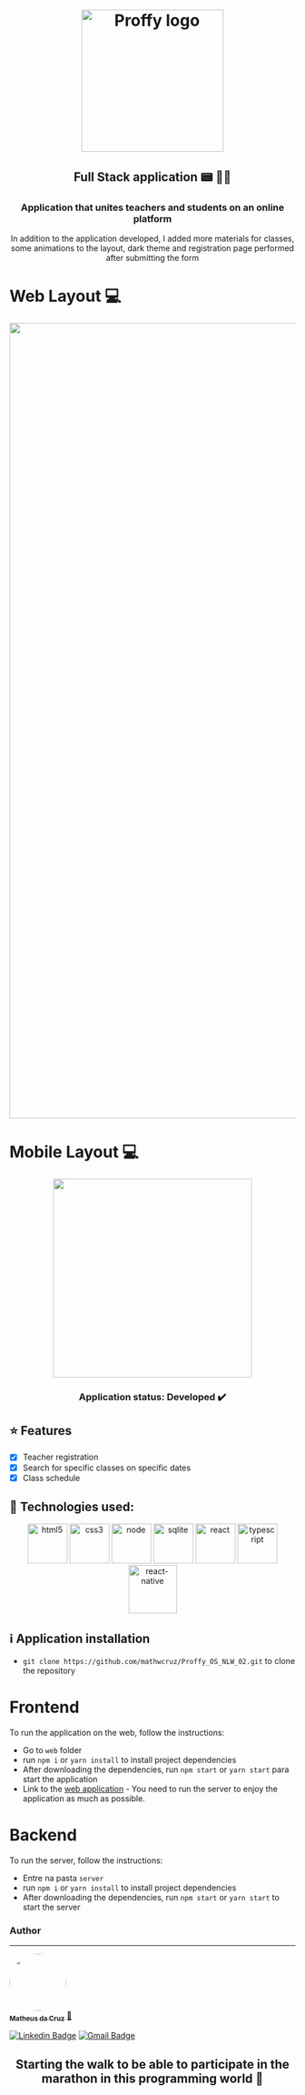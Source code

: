 <h1 align="center">
  <img src="./web/src/assets/images/logo.svg" alt="Proffy logo" width="250">
</h1>

<h2 align="center">Full Stack application 📟 👨‍💻</h2>

<h3 align="center">Application that unites teachers and students on an online platform</h3>

<p align="center">In addition to the application developed, I added more materials for classes, some animations to the layout, dark theme and registration page performed after submitting the form</p>

# **Web Layout** 💻

<p align="center">
  <img src="./.github/demonstration-web.gif" width="1400px"/>
</p>

# **Mobile Layout** 💻

<p align="center">
  <img src="./.github/demonstration-mobile.gif" width="350px"/>
</p>

<h3 align="center"> 
	 Application status: Developed ✔️
</h3>

## :star: Features
- [x] Teacher registration
- [x] Search for specific classes on specific dates
- [x] Class schedule

## :rocket: Technologies used:

<p align="center">
<img src="https://xnrzwkuslogyvxcfkyyh.supabase.in/storage/v1/object/sign/projects-technologies-icons/html5_icon.svg?token=eyJhbGciOiJIUzI1NiIsInR5cCI6IkpXVCJ9.eyJ1cmwiOiJwcm9qZWN0cy10ZWNobm9sb2dpZXMtaWNvbnMvaHRtbDVfaWNvbi5zdmciLCJpYXQiOjE2NDYyNDYxOTQsImV4cCI6MTk2MTYwNjE5NH0.-BskkaDZ3OvYWL1qdFP-dY5FmyicAcs5n6P-ItqrrLc" alt="html5"  width="70" height="70"/>
<img src="https://xnrzwkuslogyvxcfkyyh.supabase.in/storage/v1/object/sign/projects-technologies-icons/css3_icon.svg?token=eyJhbGciOiJIUzI1NiIsInR5cCI6IkpXVCJ9.eyJ1cmwiOiJwcm9qZWN0cy10ZWNobm9sb2dpZXMtaWNvbnMvY3NzM19pY29uLnN2ZyIsImlhdCI6MTY0NjI0NjIyMCwiZXhwIjoxOTYxNjA2MjIwfQ.Rgr9A5EicnCH-YRaCSlMglE3_Jif0H5KOnuvH1rUf5A" alt="css3" width="70" height="70"/>
<img src="https://xnrzwkuslogyvxcfkyyh.supabase.in/storage/v1/object/sign/projects-technologies-icons/node_js_icon.svg?token=eyJhbGciOiJIUzI1NiIsInR5cCI6IkpXVCJ9.eyJ1cmwiOiJwcm9qZWN0cy10ZWNobm9sb2dpZXMtaWNvbnMvbm9kZV9qc19pY29uLnN2ZyIsImlhdCI6MTY0NjI0NjYxOSwiZXhwIjoxOTYxNjA2NjE5fQ.lty-KpuEy_L-G_ZUOXIOzkGzZ_FGFwSqE_trsYokg3g" alt="node" width="70" height="70"/>
<img src="https://xnrzwkuslogyvxcfkyyh.supabase.in/storage/v1/object/sign/projects-technologies-icons/sqlite_icon.png?token=eyJhbGciOiJIUzI1NiIsInR5cCI6IkpXVCJ9.eyJ1cmwiOiJwcm9qZWN0cy10ZWNobm9sb2dpZXMtaWNvbnMvc3FsaXRlX2ljb24ucG5nIiwiaWF0IjoxNjQ2MjQ2NjMxLCJleHAiOjE5NjE2MDY2MzF9.venNyYE3wsqMWBUydWnuBL5kd1x3ftMn_5K_7-YXgBM" alt="sqlite" width="70" height="70"/>
<img src="https://xnrzwkuslogyvxcfkyyh.supabase.in/storage/v1/object/sign/projects-technologies-icons/react_icon.svg?token=eyJhbGciOiJIUzI1NiIsInR5cCI6IkpXVCJ9.eyJ1cmwiOiJwcm9qZWN0cy10ZWNobm9sb2dpZXMtaWNvbnMvcmVhY3RfaWNvbi5zdmciLCJpYXQiOjE2NDYyNDY1NjEsImV4cCI6MTk2MTYwNjU2MX0.rEGrv6fy9osG8okJAocY2LAe92rygmldkoNGTPggmvA" alt="react" width="70" height="70"/>
<img src="https://xnrzwkuslogyvxcfkyyh.supabase.in/storage/v1/object/sign/projects-technologies-icons/typescript_icon.svg?token=eyJhbGciOiJIUzI1NiIsInR5cCI6IkpXVCJ9.eyJ1cmwiOiJwcm9qZWN0cy10ZWNobm9sb2dpZXMtaWNvbnMvdHlwZXNjcmlwdF9pY29uLnN2ZyIsImlhdCI6MTY0NjI0NjcyNiwiZXhwIjoxOTYxNjA2NzI2fQ.W404dqHwT_A4lfmg7st0cyj1aJxJH3PZtCnux_iVv_s" alt="typescript" width="70" height="70"/>
<img src="https://xnrzwkuslogyvxcfkyyh.supabase.in/storage/v1/object/sign/projects-technologies-icons/react_native_icon.svg?token=eyJhbGciOiJIUzI1NiIsInR5cCI6IkpXVCJ9.eyJ1cmwiOiJwcm9qZWN0cy10ZWNobm9sb2dpZXMtaWNvbnMvcmVhY3RfbmF0aXZlX2ljb24uc3ZnIiwiaWF0IjoxNjQ2MjQ2NzE4LCJleHAiOjE5NjE2MDY3MTh9.-zFRSgRy34uYAfeIdjqvS_JjLLfVFQsA0jgZC-SXtTQ" alt="react-native" width="85" height="85"/>
</p>

## :information_source: Application installation
- `git clone https://github.com/mathwcruz/Proffy_OS_NLW_02.git` to clone the repository

# Frontend
To run the application on the web, follow the instructions:
- Go to `web` folder
- run `npm i` or `yarn install` to install project dependencies
- After downloading the dependencies, run `npm start` or `yarn start` para start the application
- Link to the [web application](https://proffy-matheus-cruz.netlify.app/) - You need to run the server to enjoy the application as much as possible.

# Backend
To run the server, follow the instructions:
- Entre na pasta `server`
- run `npm i` or `yarn install` to install project dependencies
- After downloading the dependencies, run `npm start` or `yarn start` to start the server

### Author
---
<a href="https://app.rocketseat.com.br/me/matheus-da-cruz-frontend">
 <img style="border-radius: 50%;" src="https://avatars.githubusercontent.com/u/68445791?v=4" width="100px;" alt=""/>
 <br />
 <sub><b>Matheus da Cruz</b></sub></a> <a href="https://app.rocketseat.com.br/me/matheus-da-cruz-frontend" title="Rocketseat">  🚀</a>

[![Linkedin Badge](https://img.shields.io/badge/-Matheus-blue?style=flat-square&logo=Linkedin&logoColor=white&link=https://www.linkedin.com/in/matheus-cruz-frontend/)](https://www.linkedin.com/in/matheus-cruz-frontend/) 
[![Gmail Badge](https://img.shields.io/badge/-matheuswachcruz@gmail.com-c14438?style=flat-square&logo=Gmail&logoColor=white&link=mailto:matheuswachcruz@gmail.com)](mailto:matheuswachcruz@gmail.com)
<br>

## **<p align="center">Starting the walk to be able to participate in the marathon in this programming world 🏃‍</p>**
